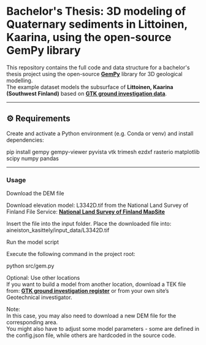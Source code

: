 # Bachelor's Thesis: 3D modeling of Quaternary sediments in Littoinen, Kaarina, using the open-source GemPy library

This repository contains the full code and data structure for a bachelor's thesis project using the open-source **[GemPy](https://www.gempy.org)** library for 3D geological modelling.  
The example dataset models the subsurface of **Littoinen, Kaarina (Southwest Finland)** based on **[GTK ground investigation data](https://gtkdata.gtk.fi/pohjatutkimukset/index.html)**.

---

## ⚙️ Requirements

Create and activate a Python environment (e.g. Conda or venv) and install dependencies:

pip install gempy gempy-viewer pyvista vtk trimesh ezdxf rasterio matplotlib scipy numpy pandas

---

### Usage

Download the DEM file

Download elevation model: L3342D.tif from the National Land Survey of Finland File Service:
**[National Land Survey of Finland MapSite](https://asiointi.maanmittauslaitos.fi/karttapaikka/tiedostopalvelu/korkeusmalli?lang=fi)**

Insert the file into the input folder. Place the downloaded file into: aineiston_kasittely/input_data/L3342D.tif

Run the model script

Execute the following command in the project root:

python src/gem.py

Optional: Use other locations  
If you want to build a model from another location, download a TEK file from:  **[GTK ground investigation register](https://asiointi.maanmittauslaitos.fi/karttapaikka/tiedostopalvelu/korkeusmalli?lang=fi)** or from your own site’s Geotechnical investigator.

Note:  
In this case, you may also need to download a new DEM file for the corresponding area.  
You might also have to adjust some model parameters - some are defined in the config.json file, while others are hardcoded in the source code.
